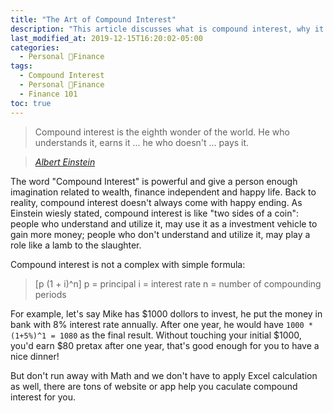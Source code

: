 ```yaml
---
title: "The Art of Compound Interest"
description: "This article discusses what is compound interest, why it is important and how you can leverage it in your life"
last_modified_at: 2019-12-15T16:20:02-05:00
categories:
  - Personal Finance
tags:
  - Compound Interest
  - Personal Finance
  - Finance 101
toc: true
---
```

> Compound interest is the eighth wonder of the world. He who understands it, earns it ... he who doesn't ... pays it. 

> <cite><a href="https://www.goodreads.com/quotes/76863-compound-interest-is-the-eighth-wonder-of-the-world-he">Albert Einstein</a></cite>

The word "Compound Interest" is powerful and give a person enough imagination related to wealth, finance independent and happy life. Back to reality, compound interest doesn't always come with happy ending. As Einstein wiesly stated, compound interest is like "two sides of a coin": people who understand and utilize it, may use it as a investment vehicle to gain more money; people who don't understand and utilize it, may play a role like a lamb to the slaughter. 

Compound interest is not a complex with simple formula: 

> [p (1 + i)^n]
p = principal
i = interest rate
n = number of compounding periods

For example, let's say Mike has $1000 dollors to invest, he put the money in bank with 8% interest rate annually. After one year, he would have `1000 * (1+5%)^1 = 1080` as the final result. Without touching your initial $1000, you'd earn $80 pretax after one year, that's good enough for you to have a nice dinner! 

But don't run away with Math and we don't have to apply Excel calculation as well, there are tons of website or app help you caculate compound interest for you.







